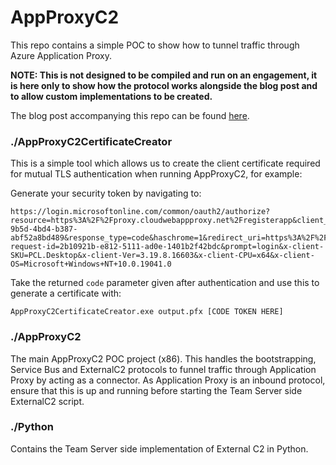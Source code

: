 # AppProxyC2

This repo contains a simple POC to show how to tunnel traffic through Azure Application Proxy.

**NOTE: This is not designed to be compiled and run on an engagement, it is here only to show how the protocol works alongside the blog post and to allow custom implementations to be created.**

The blog post accompanying this repo can be found [here](https://www.trustedsec.com/blog/azure-application-proxy-c2/).

### ./AppProxyC2CertificateCreator

This is a simple tool which allows us to create the client certificate required for mutual TLS authentication when running AppProxyC2, for example:

Generate your security token by navigating to:

```
https://login.microsoftonline.com/common/oauth2/authorize?resource=https%3A%2F%2Fproxy.cloudwebappproxy.net%2Fregisterapp&client_id=55747057-9b5d-4bd4-b387-abf52a8bd489&response_type=code&haschrome=1&redirect_uri=https%3A%2F%2Flogin.microsoftonline.com%2Fcommon%2Foauth2%2Fnativeclient&client-request-id=2b10921b-e812-5111-ad0e-1401b2f42bdc&prompt=login&x-client-SKU=PCL.Desktop&x-client-Ver=3.19.8.16603&x-client-CPU=x64&x-client-OS=Microsoft+Windows+NT+10.0.19041.0
```

Take the returned `code` parameter given after authentication and use this to generate a certificate with:

```
AppProxyC2CertificateCreator.exe output.pfx [CODE TOKEN HERE]
```

### ./AppProxyC2

The main AppProxyC2 POC project (x86). This handles the bootstrapping, Service Bus and ExternalC2 protocols to funnel traffic through Application Proxy by acting as a connector. As Application Proxy is an inbound protocol, ensure that this is up and running before starting the Team Server side ExternalC2 script.

### ./Python

Contains the Team Server side implementation of External C2 in Python.
